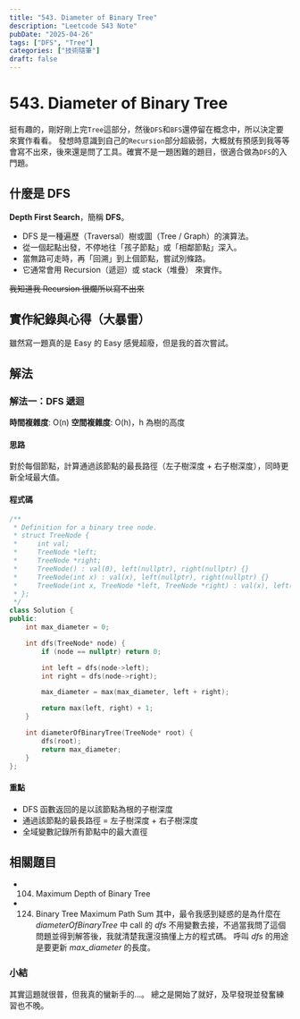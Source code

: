 ```yaml
---
title: "543. Diameter of Binary Tree"
description: "Leetcode 543 Note"
pubDate: "2025-04-26"
tags: ["DFS", "Tree"]
categories: ["技術隨筆"]
draft: false
---
```

# 543. Diameter of Binary Tree
挺有趣的，剛好剛上完`Tree`這部分，然後`DFS`和`BFS`還停留在概念中，所以決定要來實作看看。
發想時意識到自己的`Recursion`部分超級弱，大概就有預感到我等等會寫不出來，後來還是問了工具。確實不是一題困難的題目，很適合做為`DFS`的入門題。

## 什麼是 DFS
**Depth First Search**，簡稱 **DFS**。
* DFS 是一種遍歷（Traversal）樹或圖（Tree / Graph）的演算法。
* 從一個起點出發，不停地往「孩子節點」或「相鄰節點」深入。
* 當無路可走時，再「回溯」到上個節點，嘗試別條路。
* 它通常會用 Recursion（遞迴）或 stack（堆疊） 來實作。

~~我知道我 Recursion 很爛所以寫不出來~~

## 實作紀錄與心得（大暴雷）
雖然寫一題真的是 Easy 的 Easy 感覺超廢，但是我的首次嘗試。
## 解法

### 解法一：DFS 遞迴
**時間複雜度**: O(n)
**空間複雜度**: O(h)，h 為樹的高度

#### 思路
對於每個節點，計算通過該節點的最長路徑（左子樹深度 + 右子樹深度），同時更新全域最大值。

#### 程式碼
```cpp
/**
 * Definition for a binary tree node.
 * struct TreeNode {
 *     int val;
 *     TreeNode *left;
 *     TreeNode *right;
 *     TreeNode() : val(0), left(nullptr), right(nullptr) {}
 *     TreeNode(int x) : val(x), left(nullptr), right(nullptr) {}
 *     TreeNode(int x, TreeNode *left, TreeNode *right) : val(x), left(left), right(right) {}
 * };
 */
class Solution {
public:
    int max_diameter = 0;

    int dfs(TreeNode* node) {
        if (node == nullptr) return 0;

        int left = dfs(node->left);
        int right = dfs(node->right);

        max_diameter = max(max_diameter, left + right);

        return max(left, right) + 1;
    }

    int diameterOfBinaryTree(TreeNode* root) {
        dfs(root);
        return max_diameter;
    }
};
```

#### 重點
- DFS 函數返回的是以該節點為根的子樹深度
- 通過該節點的最長路徑 = 左子樹深度 + 右子樹深度
- 全域變數記錄所有節點中的最大直徑

## 相關題目
- 104. Maximum Depth of Binary Tree
- 124. Binary Tree Maximum Path Sum
其中，最令我感到疑惑的是為什麼在 *diameterOfBinaryTree* 中 call 的 *dfs* 不用變數去接，不過當我問了這個問題並得到解答後，我就清楚我還沒搞懂上方的程式碼。
呼叫 *dfs* 的用途是要更新 *max_diameter* 的長度。

### 小結
其實這題就很普，但我真的蠻新手的...。
總之是開始了就好，及早發現並發奮練習也不晚。